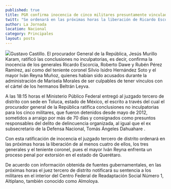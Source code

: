 ```yaml
---
published: true
title: PGR confirma inocencia de cinco militares presuntamente vinculados con Beltrán Leyva
twitt: "Se ordenará en las próximas horas la liberación de Ricardo Escorcia, Roberto Dawe, Rubén Pérez Ramírez y Silvio Isidro Hernández Soto. El mayor Iván Reyna enfrenta un proceso penal por extorsión en el estado de Querétaro."
author: La Jornada
location: Nacional
category: Principales
layout: posts
---
```


![](http://i.imgur.com/RL0T5YCm.jpg)Gustavo Castillo. El procurador General de la República, Jesús Murillo Karam, ratificó las conclusiones no inculpatorias, es decir, confirma la inocencia de los generales Ricardo Escorcia, Roberto Dawe y Rubén Pérez Ramírez, así como del teniente coronel Silvio Isidro Hernández Soto y el mayor Iván Reyna Muñoz, quienes habían sido acusados durante la administración de Marisela Morales de ser culpables de tener vínculos con el cártel de los hermanos Beltrán Leyva.

A las 18:15 horas el Ministerio Público Federal entregó al juzgado tercero de distrito con sede en Toluca, estado de México, el escrito a través del cual el procurador general de la República ratifica conclusiones no inculpatorias para los cinco militares, que fueron detenidos desde mayo de 2012, sometidos a arraigo por más de 70 días y consignados como presuntos responsables del delito de delincuencia organizada, al igual que el ex subsecretario de la Defensa Nacional, Tomás Ángeles Dahuahare .

Con esta ratificación de inocencia el juzgado tercero de distrito ordenará en las próximas horas la liberación de al menos cuatro de ellos, los tres generales y el teniente coronel, pues el mayor Iván Reyna enfrenta un proceso penal por extorsión en el estado de Querétaro.

De acuerdo con información obtenida de fuentes gubernamentales, en las próximas horas el juez tercero de distrito notificará su sentencia a los militares en el interior del Centro Federal de Readaptación Social Número 1, Altiplano, también conocido como Almoloya.
